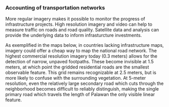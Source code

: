 ### Accounting of transportation networks 

More regular imagery makes it possible to monitor the progress of infrastructure projects. High resolution imagery and video can help to measure traffic on roads and road quality. Satellite data and analysis can provide the underlying data to inform infrasturcture investments.

As exemplified in the maps below, in countries lacking infrastructure maps, imagery could offer a cheap way to map the national road network. The highest commercial resolution imagery today (0.3 meters) allows for the detection of narrow, unpaved footpaths. These become invisible at 1.5 meters, at which point the gridded residential roads are the smallest observable feature. This grid remains recognizable at 2.5 meters, but is more likely to confuse with the surrounding vegetation. At 5-meter resolution, even the relatively large secondary road which cuts through the neighborhood becomes difficult to reliably distinguish, making the single primary road which travels the length of Palawan the only visible linear feature.
